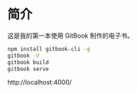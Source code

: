 # 简介

这是我的第一本使用 GitBook 制作的电子书。

```bash
npm install gitbook-cli -g
gitbook -V
gitbook build
gitbook serve
```
http://localhost:4000/	
